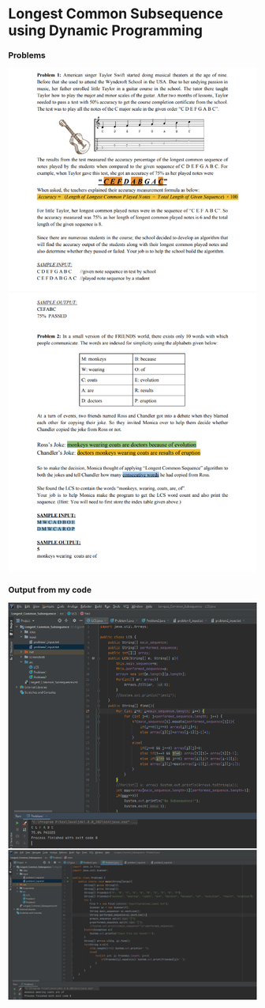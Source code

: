 # Longest Common Subsequence using Dynamic Programming

### Problems
![alt text](https://github.com/Schrodinger-sCat/Longest_Common_Subsequence/blob/master/Screenshots/q1.PNG?raw=true)
![alt text](https://github.com/Schrodinger-sCat/Longest_Common_Subsequence/blob/master/Screenshots/Q2.PNG?raw=true)

### Output from my code
![alt text](https://github.com/Schrodinger-sCat/Longest_Common_Subsequence/blob/master/Screenshots/Problem1_output.PNG?raw=true)
![alt text](https://github.com/Schrodinger-sCat/Longest_Common_Subsequence/blob/master/Screenshots/Problem2_output.PNG?raw=true)
